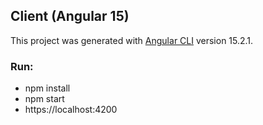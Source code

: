 ## Client (Angular 15)

This project was generated with [Angular CLI](https://github.com/angular/angular-cli) version 15.2.1.

### Run:

- npm install
- npm start
- https://localhost:4200

